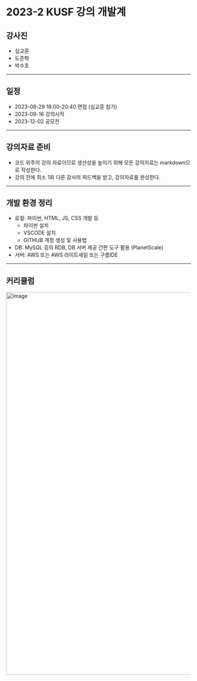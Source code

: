 # 2023-2 KUSF 강의 개발계

## 강사진

- 심교훈
- 도준혁
- 박수호

---

## 일정

- 2023-08-29 18:00-20:40 면접 (심교훈 참가)
- 2023-09-16 강의시작
- 2023-12-02 공모전

---

## 강의자료 준비

- 코드 위주의 강의 자료이므로 생산성을 높이기 위해 모든 강의자료는 markdown으로 작성한다.
- 강의 전에 최소 1회 다른 강사의 피드백을 받고, 강의자료를 완성한다.

---

## 개발 환경 정리

- 로컬: 파이썬, HTML, JS, CSS 개발 등
  - 파이썬 설치
  - VSCODE 설치
  - GITHUB 계정 생성 및 사용법
- DB: MySQL 등의 RDB, DB 서버 제공 간편 도구 활용 (PlanetScale)
- 서버: AWS 또는 AWS 라이트세일 또는 구름IDE

---

## 커리큘럼

<img width="1041" alt="image" src="https://github.com/kyohoonsim/kusf-data-2023-2-dev/assets/58966525/1368fd01-ba0a-472a-8dd4-d2cbf406f399">
